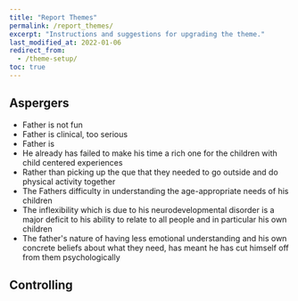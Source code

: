 ```yaml
---
title: "Report Themes"
permalink: /report_themes/
excerpt: "Instructions and suggestions for upgrading the theme."
last_modified_at: 2022-01-06
redirect_from:
  - /theme-setup/
toc: true
---
```


## Aspergers

- Father is not fun
- Father is clinical, too serious
- Father is 
- He already has failed to make his time a rich one for the children with child centered experiences
- Rather than picking up the que that they needed to go outside and do physical activity together
- The Fathers difficulty in understanding the age-appropriate needs of his children
- The inflexibility which is due to his neurodevelopmental disorder is a major deficit to his ability to relate to all people and in particular his own children
- The father's nature of having less emotional understanding and his own concrete beliefs about what they need, has meant he has cut himself off from them psychologically

## Controlling

